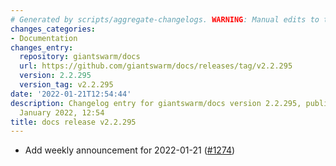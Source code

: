 ```yaml
---
# Generated by scripts/aggregate-changelogs. WARNING: Manual edits to this files will be overwritten.
changes_categories:
- Documentation
changes_entry:
  repository: giantswarm/docs
  url: https://github.com/giantswarm/docs/releases/tag/v2.2.295
  version: 2.2.295
  version_tag: v2.2.295
date: '2022-01-21T12:54:44'
description: Changelog entry for giantswarm/docs version 2.2.295, published on 21
  January 2022, 12:54
title: docs release v2.2.295
---
```


- Add weekly announcement for 2022-01-21 ([#1274](https://github.com/giantswarm/docs/pull/1274))
